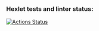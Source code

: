 ### Hexlet tests and linter status:
[![Actions Status](https://github.com/salvadorrus/java-project-61/actions/workflows/hexlet-check.yml/badge.svg)](https://github.com/salvadorrus/java-project-61/actions)